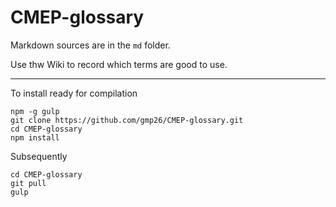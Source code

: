 CMEP-glossary
=============

Markdown sources are in the `md` folder.

Use thw Wiki to record which terms are good to use.

* * *

To install ready for compilation
```
npm -g gulp
git clone https://github.com/gmp26/CMEP-glossary.git
cd CMEP-glossary
npm install
```

Subsequently
```
cd CMEP-glossary
git pull
gulp
```



